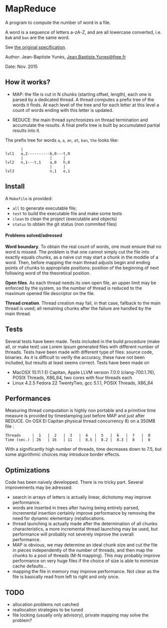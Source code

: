 # MapReduce
A program to compute the number of word in a file.

A word is a sequence of letters a-zA-Z, and are all lowercase converted, i.e.
`BaN` and `ban` are the same word.

See [the original specification](MapReduce.pdf).

Author: Jean-Baptiste Yunès, Jean.Baptiste.Yunes@free.fr

Date: Nov. 2015

## How it works?

- MAP: the file is cut in N chunks (starting offset, length), each one is parsed by a dedicated thread. A thread computes a prefix tree of the words it finds. At each level of the tree and for each letter at this level a count of words ending with this letter is updated.

- REDUCE: the main thread synchronizes on thread termination and accumulate the results. A final prefix tree is built by accumulated partial results into it.

The prefix tree for words `a`, `a`, `an`, `at`, `ban`, `the` looks like:

           |
    lvl1   a,2----------b,0---t,0
           |            |     |
    lvl2   n,1---t,1    a,0   h,0
                        |     |
    lvl3                n,1   e,1
    
## Install
A `Makefile` is provided:

- `all` to generate executable file;
- `test` to build the executable file and make some tests
- `clean` to clean the project (executable and objects)
- `status` to obtain the git status (non commited files)

#### Problems solved/adressed

**Word boundary**.
To obtain the real count of words, one must ensure that no word is missed.
The problem is that one cannot simply cut the file into exactly equals chunks, as a naive cut may start a chunk in the moddle of a word.
Then, before mapping the main thread adjusts begin and ending points of chunks to appropriate positions: position of the beginning of next following word of the theoretical position.

**Open files**. As each thread needs its own open file, an upper limit may be enforced by the system, so the number of thread is reduced to the maximum opened file descriptor on the file.

**Thread creation**. Thread creation may fail, in that case, fallback to the main thread is used; all remaining chunks after the failure are handled by the main thread.

## Tests
Several tests have been made. Tests included in the build procedure (make all, or make test) use
    Lorem Ipsum generated files with different number of threads.
    Tests have been made with different type of files: source code, binaries.
    As it is difficult to verify the accuracy, these have not been included,
    but results at least seems correct.
    Tests have been made on

- MacOSX 10.11.1 El Capitan, Apple LLVM version 7.0.0 (clang-700.1.76), POSIX Threads, X86_64, two cores with four threads each
- Linux 4.2.5 Fedora 22 TwentyTwo, gcc 5.1.1, POSIX Threads, X86_64

## Performances
Measuring thread computation is highly non portable and a primitive time measure is provided by timestamping just before MAP and just after REDUCE. On OSX El Capitan physical thread concurrency 8) on a 350MB file :
    
    Threads     |  1   |  2   |  3   |  4   |  5   |  6   |  7   |  8
    Time (sec.) | 26   | 16   | 11   |  8.5 |  8.2 |  8.3 |  8   |  8
    
With a significantly high number of threads, time decreases down to 7.5, but some algorithmic choices may introduce border effects.

## Optimizations
Code has been naively developped. There is no tricky part. Several improvements may be adressed:

- search in arrays of letters is actually linear, dichotomy may improve performance.
- words are inserted in trees after having being entirely parsed, incremental insertion certainly improve performance by removing the need for dynamic elementary (re)allocations.
- thread launching is actually made after the determination of all chunks characteristics, a more incremental thread launching may be used, but performance will probably not severely improve the overall performance.
- MAP is obvious, we may determine an ideal chunk size and cut the file in pieces independently of the number of threads, and then map the chunks to a pool of threads (M-N mapping). This may probably improve performance on very huge files if the choice of size is able to minimize cache defaults...
- mapping the file in memory may improve performance. Not clear as the file is basically read from left to right and only once.

## TODO

- allocation problems not catched
- reallocation strategies to be tuned
- file locking (usually only advisory), private mapping may solve the problem?
